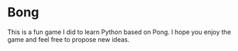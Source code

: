 # Bong

This is a fun game I did to learn Python based on Pong.
I hope you enjoy the game and feel free to propose new ideas.
